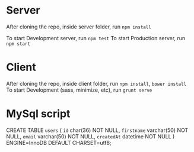 # Server
After cloning the repo, inside server folder, run `npm install`

To start Development server, run `npm test`
To start Production server, run `npm start`


# Client
After cloning the repo, inside client folder, run `npm install`, `bower install`
To start Development (sass, minimize, etc), run `grunt serve`


# MySql script

  CREATE TABLE `users` (
    `id` char(36) NOT NULL,
    `firstname` varchar(50) NOT NULL,
    `email` varchar(50) NOT NULL,
    `createdAt` datetime NOT NULL
  ) ENGINE=InnoDB DEFAULT CHARSET=utf8;
